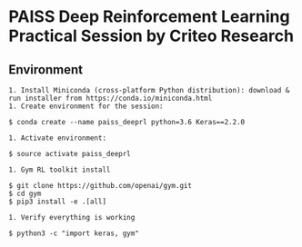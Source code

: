 # PAISS Deep Reinforcement Learning Practical Session by Criteo Research

## Environment

    1. Install Miniconda (cross-platform Python distribution): download & run installer from https://conda.io/miniconda.html
    1. Create environment for the session:
```
$ conda create --name paiss_deeprl python=3.6 Keras==2.2.0
```
    1. Activate environment:
```
$ source activate paiss_deeprl
```

    1. Gym RL toolkit install
```
$ git clone https://github.com/openai/gym.git
$ cd gym
$ pip3 install -e .[all]
```

    1. Verify everything is working
```
$ python3 -c "import keras, gym"
```
